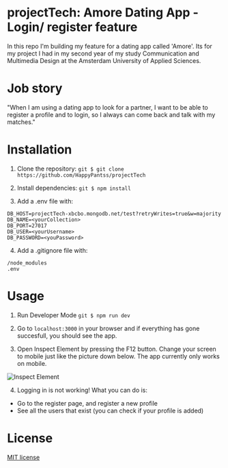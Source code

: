 # projectTech: Amore Dating App - Login/ register feature

In this repo I'm building my feature for a dating app called 'Amore'. Its for my project I had in my second year of my study Communication and Multimedia Design at the Amsterdam University of Applied Sciences.

# Job story

"When I am using a dating app to look for a partner, I want to be able to register a profile and to login, so I always can come back and talk with my matches."

# Installation

1. Clone the repository:
```git $ git clone https://github.com/HappyPantss/projectTech ```

2. Install dependencies:
```git $ npm install ```

3. Add a .env file with:
```
DB_HOST=projectTech-xbcbo.mongodb.net/test?retryWrites=true&w=majority
DB_NAME=<yourCollection>
DB_PORT=27017
DB_USER=<yourUsername>
DB_PASSWORD=<youPassword>
````

4. Add a .gitignore file with:
```
/node_modules
.env
```

# Usage
1. Run Developer Mode
```git $ npm run dev ```

2. Go to `localhost:3000` in your browser and if everything has gone succesfull, you should see the app.

3. Open Inspect Element by pressing the F12 button. Change your screen to mobile just like the picture down below. The app currently only works on mobile.

![Inspect Element](https://i.imgur.com/Hia911b.png)

4. Logging in is not working! What you can do is:
- Go to the register page, and register a new profile
- See all the users that exist (you can check if your profile is added)

# License
[MIT license](https://github.com/HappyPantss/projectTech/blob/master/LICENSE)



